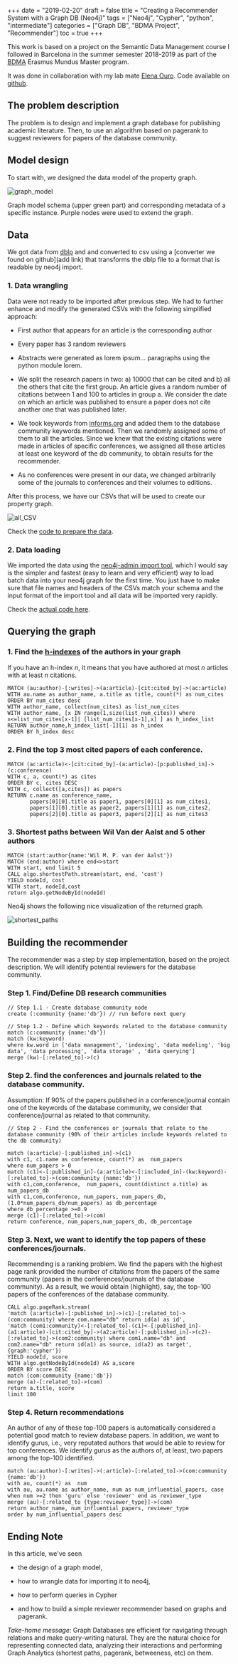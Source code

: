 +++
date = "2019-02-20"
draft = false
title = "Creating a Recommender System with a Graph DB (Neo4j)"
tags = ["Neo4j", "Cypher", "python", "intermediate"]
categories = ["Graph DB", "BDMA Project", "Recommender"]
toc = true
+++

This work is based on a project on the Semantic Data Management course I followed in Barcelona in the summer semester 2018-2019 as part of the [BDMA](https://bdma.ulb.ac.be/bdma/) Erasmus Mundus Master program.

It was done in collaboration with my lab mate [Elena Ouro](https://github.com/elenaouro). Code available on [github](https://github.com/iprapas/neo4j-academia). 

## The problem description

The problem is to design and implement a graph database for publishing academic literature. Then, to use an algorithm based on pagerank to suggest reviewers for papers of the database community. 

## Model design

To start with, we designed the data model of the property graph.

![graph_model](/blog/neo4j-recommender/graph_model.png)

Graph model schema (upper green part) and corresponding metadata of a specific instance. Purple nodes were used to extend the graph.

## Data

We got data from [dblp](https://dblp.uni-trier.de/xml/) and and converted to csv using a [converter we found on github](add link)
that transforms the dblp file to a format that is readable by neo4j import.

### 1. Data wrangling

Data were not ready to be imported after previous step. We had to further enhance and modify the generated CSVs with the following simplified approach:

* First author that appears for an article is the corresponding author

* Every paper has 3 random reviewers

* Abstracts were generated as lorem ipsum... paragraphs using the python module
lorem.

* We split the research papers in two: a) 10000 that can be cited and b) all the others
that cite the first group. An article gives a random number of citations between 1 and
100 to articles in group a. We consider the date on which an article was published to
ensure a paper does not cite another one that was published later.

* We took keywords from [informs.org](https://informs.org) and added them to the database
community keywords mentioned. Then we randomly assigned
some of them to all the articles. Since we knew that the existing citations were made
in articles of specific conferences, we assigned all these articles at least one keyword
of the db community, to obtain results for the recommender.

* As no conferences were present in our data, we changed arbitrarily some of the journals to conferences and their volumes to
editions.

After this process, we have our CSVs that will be used to create our property graph.

![all_CSV](/blog/neo4j-recommender/all_csv.png)

Check the [code to prepare the data](https://github.com/iprapas/neo4j-academia/blob/master/notebooks).

### 2. Data loading

We imported the data using the [neo4j-admin import tool](https://neo4j.com/docs/operations-manual/current/tutorial/import-tool/), which I would say is the simpler and fastest (easy to learn and very efficient) way to load batch data into your neo4j graph for the first time. You just have to make sure that file names and headers of the CSVs match your schema and the input format of the import tool and all data will be imported very rapidly.

Check the [actual code here](https://github.com/iprapas/neo4j-academia/blob/master/import_commands.md).

## Querying the graph

### 1. Find the [h-indexes](https://en.wikipedia.org/wiki/H-index) of the authors in your graph

If you have an h-index $n$, it means that you have authored at most $n$ articles with at least $n$ citations.

```cypher
MATCH (au:author)-[:writes]->(a:article)-[cit:cited_by]->(ac:article)
WITH au.name as author_name, a.title as title, count(*) as num_cites 
ORDER BY num_cites desc
WITH author_name, collect(num_cites) as list_num_cites
WITH author_name, [x IN range(1,size(list_num_cites)) where x<=list_num_cites[x-1]| [list_num_cites[x-1],x] ] as h_index_list
RETURN author_name,h_index_list[-1][1] as h_index
ORDER BY h_index desc
```

### 2. Find the top 3 most cited papers of each conference.

```
MATCH (ac:article)<-[cit:cited_by]-(a:article)-[p:published_in]->(c:conference)
WITH c, a, count(*) as cites
ORDER BY c, cites DESC
WITH c, collect([a,cites]) as papers
RETURN c.name as conference_name, 
       papers[0][0].title as paper1, papers[0][1] as num_cites1,
       papers[1][0].title as paper2, papers[1][1] as num_cites2,
       papers[2][0].title as paper3, papers[2][1] as num_cites3
```

### 3. Shortest paths between Wil Van der Aalst and 5 other authors

```
MATCH (start:author{name:'Wil M. P. van der Aalst'})
MATCH (end:author) where end<>start
WITH start, end limit 5
CALL algo.shortestPath.stream(start, end, 'cost')
YIELD nodeId, cost
WITH start, nodeId,cost
return algo.getNodeById(nodeId)
```

Neo4j shows the following nice visualization of the returned graph.

![shortest_paths](/blog/neo4j-recommender/shortest_paths.png)

## Building the recommender

The recommender was a step by step implementation, based on the project description. We will identify potential reviewers for
the database community.

### Step 1. Find/Define DB research communities

```
// Step 1.1 - Create database community node 
create (:community {name:'db'}) // run before next query

// Step 1.2 - Define which keywords related to the database community
match (c:community {name:'db'})
match (kw:keyword)
where kw.word in ['data management', 'indexing', 'data modeling', 'big data', 'data processing', 'data storage' , 'data querying']
merge (kw)-[:related_to]->(c)
```


### Step 2. find the conferences and journals related to the database community.

Assumption: If 90% of the papers published in a conference/journal contain one of the keywords of the database community,  we consider that conference/journal as related to that community.

```
// Step 2 - Find the conferences or journals that relate to the database community (90% of their articles include keywords related to the db community)

match (a:article)-[:published_in]->(c1)
with c1, c1.name as conference, count(*) as  num_papers
where num_papers > 0
match (c1)<-[:published_in]-(a:article)<-[:included_in]-(kw:keyword)-[:related_to]->(com:community {name:'db'})
with c1,com,conference,  num_papers, count(distinct a.title) as  num_papers_db
with c1,com,conference, num_papers, num_papers_db, (1.0*num_papers_db/num_papers) as db_percentage
where db_percentage >=0.9
merge (c1)-[:related_to]->(com)
return conference, num_papers,num_papers_db, db_percentage
```

### Step 3. Next, we want to identify the top papers of these conferences/journals. 

Recommending is a ranking problem. We find the papers with the highest page rank provided the number of citations from the papers of the same community (papers in the conferences/journals of the database community). As a result, we would obtain (highlight), say, the top-100 papers of the
conferences of the database community.


```
CALL algo.pageRank.stream(
'match (a:article)-[:published_in]->(c1)-[:related_to]->(com:community) where com.name="db" return id(a) as id', 
'match (com1:community)<-[:related_to]-(c1)<-[:published_in]-(a1:article)-[cit:cited_by]->(a2:article)-[:published_in]->(c2)-[:related_to]->(com2:community) where com1.name="db" and com2.name="db" return id(a1) as source, id(a2) as target',{graph:'cypher'})
YIELD nodeId, score
WITH algo.getNodeById(nodeId) AS a,score
ORDER BY score DESC
match (com:community {name:'db'})
merge (a)-[:related_to]->(com)
return a.title, score
limit 100
```

### Step 4. Return recommendations

An author of any of these top-100 papers is automatically considered a potential good match to review database papers. In addition, we want to identify
gurus, i.e., very reputated authors that would be able to review for top conferences.
We identify gurus as the authors of, at least, two papers among the
top-100 identified.

```
match (au:author)-[:writes]->(:article)-[:related_to]->(com:community {name:'db'})
with au, count(*) as  num
with au, au.name as author_name, num as num_influential_papers, case when num >=2 then 'guru' else 'reviewer' end as reviewer_type
merge (au)-[:related_to {type:reviewer_type}]->(com)
return author_name, num_influential_papers, reviewer_type
order by num_influential_papers desc
```

## Ending Note

In this article, we've seen 

* the design of a graph model, 

* how to wrangle data for importing it to neo4j, 

* how to perform queries in Cypher 

* and how to build a simple reviewer recommender based on graphs and pagerank.

*Take-home message*: Graph Databases are efficient for navigating through relations and make query-writing natural. They are the natural choice for representing connected data, analyzing their interactions and performing Graph Analytics (shortest paths, pagerank, betweeness, etc) on them.

